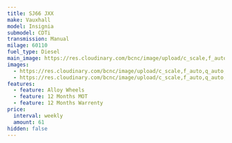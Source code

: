 ```yaml
---
title: SJ66 JXX
make: Vauxhall
model: Insignia
submodel: CDTi
transmission: Manual
milage: 60110
fuel_type: Diesel
main_image: https://res.cloudinary.com/bcnc/image/upload/c_scale,f_auto,q_auto,w_960/v1647799067/DSC01924_ave5e1.jpg
images:
  - https://res.cloudinary.com/bcnc/image/upload/c_scale,f_auto,q_auto,w_960/v1647799084/DSC01925_rwrudu.jpg
  - https://res.cloudinary.com/bcnc/image/upload/c_scale,f_auto,q_auto,w_960/v1647799106/DSC01926_rdnir8.jpg
features:
  - feature: Alloy Wheels
  - feature: 12 Months MOT
  - feature: 12 Months Warrenty
price:
  interval: weekly
  amount: 61
hidden: false
---
```

